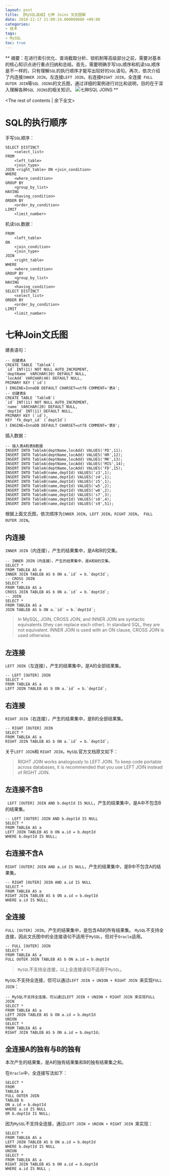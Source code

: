 ```yaml
---
layout: post
title: ﻿【MySQL高级】七种 Joins 文氏图解
date: 2018-11-17 21:09:24.000000000 +09:00
categories:
- 技术
tags:
- MySQL
toc: true
---
```


**
摘要：在进行索引优化、查询截取分析、锁机制等高级部分之前，需要对基本的核心知识点进行重点归纳和总结。首先，需要明确手写`SQL`顺序和机读`SQL`顺序是不一样的，只有理解`SQL`的执行顺序才能写出较好的`SQL`语句。再次，依次介绍了内连接`INNER JOIN`，左连接`LEFT JOIN`，右连接`RIGHT JOIN`，全连接` FULL OUTER JOIN`等`SQL JOINS`的文氏图，通过详细的案例进行对比和说明，目的在于深入理解各种`SQL JOINS`的相关知识。
![七种SQL JOINS]()
**
<!-- more -->
<The rest of contents | 余下全文>

# SQL的执行顺序

手写`SQL`顺序：

```
SELECT DISTINCT
    <select_list>
FROM
    <left_table> 
    <join_type>
JOIN <right_table> ON <join_condition>
WHERE
    <where_condition>
GROUP BY
    <group_by_list>
HAVING
    <having_condition>
ORDER BY
    <order_by_condition>
LIMIT
    <limit_number>
```

机读`SQL`数据：

```
FROM 
    <left_table>
ON 
    <join_condition>
    <join_type> 
JOIN 
    <right_table> 
WHERE
    <where_condition>
GROUP BY
    <group_by_list>
HAVING
    <having_condition>
SELECT DISTINCT
    <select_list>
ORDER BY
    <order_by_condition>
LIMIT
    <limit_number>
```

# 七种Join文氏图

建表语句：


```
-- 创建表A
CREATE TABLE `TableA`(
`id` INT(11) NOT NULL AUTO_INCREMENT,
`deptName` VARCHAR(30) DEFAULT NULL,
`locAdd` VARCHAR(40) DEFAULT NULL,
PRIMARY KEY (`id`)
) ENGINE=InnoDB DEFAULT CHARSET=utf8 COMMENT='表A';
-- 创建表B
CREATE TABLE `TableB`(
`id` INT(11) NOT NULL AUTO_INCREMENT,
`name` VARCHAR(20) DEFAULT NULL,
`deptId` INT(11) DEFAULT NULL,
PRIMARY KEY (`id`),
KEY `fk_dept_id` (`deptId`)
) ENGINE=InnoDB DEFAULT CHARSET=utf8 COMMENT='表B';
```

插入数据：

```
-- 插入表A和表B数据
INSERT INTO TableA(deptName,locAdd) VALUES('PD',11);
INSERT INTO TableA(deptName,locAdd) VALUES('HR',12);
INSERT INTO TableA(deptName,locAdd) VALUES('MK',13);
INSERT INTO TableA(deptName,locAdd) VALUES('MIS',14);
INSERT INTO TableA(deptName,locAdd) VALUES('FD',15);
INSERT INTO TableB(name,deptId) VALUES('z3',1);
INSERT INTO TableB(name,deptId) VALUES('z4',1);
INSERT INTO TableB(name,deptId) VALUES('z5',1);
INSERT INTO TableB(name,deptId) VALUES('w5',2);
INSERT INTO TableB(name,deptId) VALUES('w6',2);
INSERT INTO TableB(name,deptId) VALUES('s7',3);
INSERT INTO TableB(name,deptId) VALUES('s8',4);
INSERT INTO TableB(name,deptId) VALUES('s9',51);
```

根据上面文氏图，依次顺序为`INNER JOIN`，`LEFT JOIN`，`RIGHT JOIN`，` FULL OUTER JOIN`。

## 内连接

`INNER JOIN`（内连接），产生的结果集中，是A和B的交集。
```
-- INNER JOIN（内连接），产生的结果集中，是A和B的交集。
SELECT *
FROM TABLEA AS a 
INNER JOIN TABLEB AS b ON a.`id` = b.`deptId`;
-- CROSS JOIN
SELECT *
FROM TABLEA AS a 
CROSS JOIN TABLEB AS b ON a.`id` = b.`deptId`;
-- JOIN
SELECT *
FROM TABLEA AS a 
JOIN TABLEB AS b ON a.`id` = b.`deptId`;
```

> In MySQL, JOIN, CROSS JOIN, and INNER JOIN are syntactic equivalents (they can replace each other). In standard SQL, they are not equivalent. INNER JOIN is used with an ON clause, CROSS JOIN is used otherwise.

## 左连接

`LEFT JOIN`（左连接），产生的结果集中，是A的全部结果集。
```
-- LEFT [OUTER] JOIN
SELECT *
FROM TABLEA AS a 
LEFT JOIN TABLEB AS b ON a.`id` = b.`deptId`;
```
## 右连接

`RIGHT JOIN`（右连接），产生的结果集中，是B的全部结果集。
```
-- RIGHT [OUTER] JOIN
SELECT *
FROM TABLEA AS a 
RIGHT JOIN TABLEB AS b ON a.`id` = b.`deptId`;
```
关于`LEFT JOIN`和 `RIGHT JOIN`，`MySQL`官方文档原文如下：

> RIGHT JOIN works analogously to LEFT JOIN. To keep code portable across databases, it is recommended that you use LEFT JOIN instead of RIGHT JOIN.

## 左连接不含B

` LEFT [OUTER] JOIN AND b.deptId IS NULL`，产生的结果集中，是A中不包含B的结果集。
```
-- LEFT [OUTER] JOIN AND b.deptId IS NULL
SELECT *
FROM TABLEA AS a 
LEFT JOIN TABLEB AS b ON a.id = b.deptId
WHERE b.deptId IS NULL;
```
## 右连接不含A

`RIGHT [OUTER] JOIN AND a.id IS NULL`，产生的结果集中，是B中不包含A的结果集。
```
-- RIGHT [OUTER] JOIN AND a.id IS NULL
SELECT *
FROM TABLEA AS a 
RIGHT JOIN TABLEB AS b ON a.id = b.deptId
WHERE a.id IS NULL;
```
## 全连接

`FULL [OUTER] JOIN`，产生的结果集中，是包含AB的所有结果集。
`MySQL`不支持全连接，因此文氏图中的全连接语句不适用于`MySQL`，但对于`Oracle`适用。
```
-- FULL [OUTER] JOIN 
SELECT * 
FROM TABLEA AS a 
FULL OUTER JOIN TABLEB AS b ON a.id = b.deptId
```

>  `MySQL`不支持全连接，以上全连接语句不适用于`MySQL`。

`MySQL`不支持全连接，但可以通过`LEFT JOIN + UNION + RIGHT JOIN `来实现`FULL JOIN`：
```
-- MySQL不支持全连接，可以通过LEFT JOIN + UNION + RIGHT JOIN 来实现FULL JOIN
SELECT *
FROM TABLEA AS a 
LEFT JOIN TABLEB AS b ON a.id = b.deptId
UNION
SELECT *
FROM TABLEA AS a 
RIGHT JOIN TABLEB AS b ON a.id = b.deptId;
```
## 全连接A的独有与B的独有

本次产生的结果集，是A的独有结果集和B的独有结果集之和。

在`Oracle`中，全连接写法如下：

```
SELECT *
FROM
TABLEA a 
FULL OUTER JOIN 
TABLEB b
ON a.id = b.deptId
WHERE a.id IS NULL 
OR b.deptId IS NULL;
```

因为`MySQL`不支持全连接，通过`LEFT JOIN + UNION + RIGHT JOIN `来实现：

```
SELECT *
FROM TABLEA AS a 
LEFT JOIN TABLEB AS b ON a.id = b.deptId
WHERE b.deptId IS NULL
UNION
SELECT *
FROM TABLEA AS a 
RIGHT JOIN TABLEB AS b ON a.id = b.deptId
WHERE a.id IS NULL ;
```
